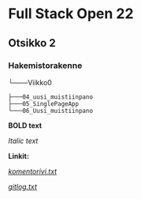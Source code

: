 # Full Stack Open 22

## Otsikko 2

### Hakemistorakenne

└───Viikko0

    ├───04_uusi_muistiinpano
    ├───05_SinglePageApp
    └───06_Uusi_muistiinpano

**BOLD text**

_Italic text_

**Linkit:**

_[komentorivi.txt](https://github.com/julkpas/ot-harjoitustyo/blob/main/laskarit/viikko1/komentorivi.txt)_

_[gitlog.txt](https://github.com/julkpas/ot-harjoitustyo/blob/main/laskarit/viikko1/gitlog.txt)_

